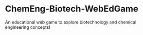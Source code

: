 # ChemEng-Biotech-WebEdGame
An educational web game to explore biotechnology and chemical engineering concepts!

